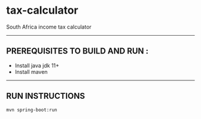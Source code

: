 # tax-calculator
South Africa income tax calculator
***

## PREREQUISITES TO BUILD AND RUN :
* Install java jdk 11+
* Install maven

***

## RUN INSTRUCTIONS
`mvn spring-boot:run`
